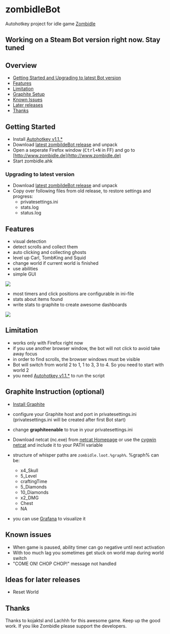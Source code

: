 # zombidleBot
Autohotkey project for idle game [Zombidle](http://www.zombidle.de)

## Working on a Steam Bot version right now. Stay tuned

## Overview
* [Getting Started and Upgrading to latest Bot version](#getting-started)
* [Features](#features)
* [Limitation](#limitation)
* [Graphite Setup](#graphite-instruction-optional)
* [Known Issues](#known-issues)
* [Later releases](#ideas-for-later-releases)
* [Thanks](#thanks)

## Getting Started
* Install  [Autohotkey v1.1.*](https://autohotkey.com/)
* Download [latest zombildeBot release](https://github.com/cottiAC/zombidleBot/releases/latest) and unpack
* Open a seperate Firefox window (<kbd>Ctrl+N</kbd> in FF) and go to [http://www.zombidle.de](http://www.zombidle.de)
* Start zombidle.ahk 

### Upgrading to latest version
* Download [latest zombildeBot release](https://github.com/cottiAC/zombidleBot/releases/latest) and unpack
* Copy over following files from old release, to restore settings and progress:
  * privatesettings.ini
  * stats.log
  * status.log

## Features
* visual detection
* detect scrolls and collect them
* auto clicking and collecting ghosts
* level up Carl, TombKing and Squid
* change world if current world is finished
* use abilities
* simple GUI

![](https://github.com/cottiAC/zombidleBot/blob/master/imgs/readme/gui.png)
* most timers and click positions are configurable in ini-file
* stats about items found
* write stats to graphite to create awesome dashboards

![](https://github.com/cottiAC/zombidleBot/blob/master/imgs/readme/graph.png)

## Limitation
* works only with Firefox right now
* if you use another browser window, the bot will not click to avoid take away focus
* in order to find scrolls, the browser windows must be visible
* Bot will switch from world 2 to 1, 1 to 3, 3 to 4. So you need to start with world 2 
* you need [Autohotkey v1.1.*](https://autohotkey.com/) to run the script


## Graphite Instruction (optional)
* [Install Graphite](https://graphite.readthedocs.io/en/latest/install.html#id2)
* configure your Graphite host and port in privatesettings.ini (privatesettings.ini will be created after first Bot start)
* change **graphiteenable** to true in your privatesettings.ini
* Download netcat (nc.exe) from [netcat Homepage](http://netcat.sourceforge.net/) or use the [cygwin netcat](https://cygwin.com/) and include it to your PATH variable
* structure of whisper paths are `zombidle.loot.%graph%`. %graph% can be:
  * x4_Skull
  * 5_Level
  * craftingTime
  * 5_Diamonds
  * 10_Diamonds
  * x2_DMG
  * Chest
  * NA

* you can use [Grafana](http://grafana.org/) to visualize it

## Known issues
* When game is paused, ability timer can go negative until next activation
* With too much lag you sometimes get stuck on world map during world switch
* "COME ON! CHOP CHOP!" message not handled

## Ideas for later releases
* Reset World

## Thanks
Thanks to kojaktsl and Lachhh for this awesome game. Keep up the good work.
If you like Zombidle please support the developers. 

